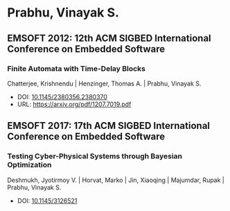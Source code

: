 # Prabhu, Vinayak S.

## EMSOFT 2012: 12th ACM SIGBED International Conference on Embedded Software

### Finite Automata with Time-Delay Blocks
Chatterjee, Krishnendu | Henzinger, Thomas A. | Prabhu, Vinayak S.
* DOI: [10.1145/2380356.2380370](https://doi.org/10.1145/2380356.2380370)
* URL: <https://arxiv.org/pdf/1207.7019.pdf>

## EMSOFT 2017: 17th ACM SIGBED International Conference on Embedded Software

### Testing Cyber-Physical Systems through Bayesian Optimization
Deshmukh, Jyotirmoy V. | Horvat, Marko | Jin, Xiaoqing | Majumdar, Rupak | Prabhu, Vinayak S.
* DOI: [10.1145/3126521](https://doi.org/10.1145/3126521)

